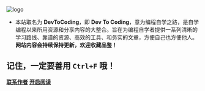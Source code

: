 ![logo](https://2022tiger.oss-cn-beijing.aliyuncs.com/background.jpeg?versionId=CAEQHxiBgICT5d.YjBgiIDU3YjdlNzZkMGU0YzQ0YjI5NWNlNjY5ZGEyYjNmZWY2)


- 本站取名为 **DevToCoding**，即 **Dev To Coding**，意为编程自学之路，是自学编程以来所用资源和分享内容的大整合。旨在为编程自学者提供一系列清晰的学习路线、靠谱的资源、高效的工具、和务实的文章，方便自己也方便他人。**网站内容会持续保持更新，欢迎收藏品鉴！**

## 记住，一定要善用 `Ctrl+F` 哦！

[**联系作者**](https://github.com/lzhjavagithub/JavaStudy)
[**开启阅读**](README.md)